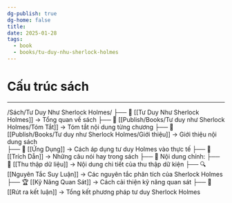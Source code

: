 ```yaml
---
dg-publish: true
dg-home: false
title: 
date: 2025-01-28
tags:
  - book
  - books/tu-duy-nhu-sherlock-holmes
---
```

# Cấu trúc sách
---
/Sách/Tư Duy Như Sherlock Holmes/
  ├── 📖 [[Tư Duy Như Sherlock Holmes]] → Tổng quan về sách
  ├── 📝 [[Publish/Books/Tư duy như Sherlock Holmes/Tóm Tắt]] → Tóm tắt nội dung từng chương
  ├── 📝 [[Publish/Books/Tư duy như Sherlock Holmes/Giới thiệu]] → Giới thiệu nội dung sách    
  ├── 🎯 [[Ứng Dụng]] → Cách áp dụng tư duy Holmes vào thực tế
  ├── 💬 [[Trích Dẫn]] → Những câu nói hay trong sách
  ├── 📖 Nội dung chính:
	  ├── 📖 [[Thu thập dữ liệu]] → Nội dung chi tiết của thu thập dữ kiện
	  ├── 🔍 [[Nguyên Tắc Suy Luận]] → Các nguyên tắc phân tích của Sherlock Holmes
	  ├── 🏆 [[Kỹ Năng Quan Sát]] → Cách cải thiện kỹ năng quan sát
  ├── 🎯 [[Rút ra kết luận]] → Tổng kết phương pháp tư duy Sherlock Holmes
